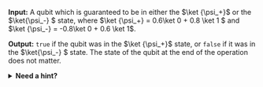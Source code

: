 **Input:** A qubit which is guaranteed to be in either the $\ket {\psi_+}$ or the $\ket{\psi_-} $ state, where $\ket {\psi_+} = 0.6\ket 0 + 0.8 \ket 1 $ and $\ket {\psi_-} = -0.8\ket 0 + 0.6 \ket 1$.

**Output:** `true` if the qubit was in the $\ket {\psi_+}$ state, or `false` if it was in the $\ket{\psi_-} $ state. The state of the qubit at the end of the operation does not matter.

<details>
<summary><strong>Need a hint?</strong></summary>
A suitable $R_y$ rotation can be used to go from the computational basis $\\{ \ket 0, \ket 1 \\}$ to the $\\{ \ket{\psi_+}, \ket{\psi_-} \\}$ basis and vice versa.
</details>
